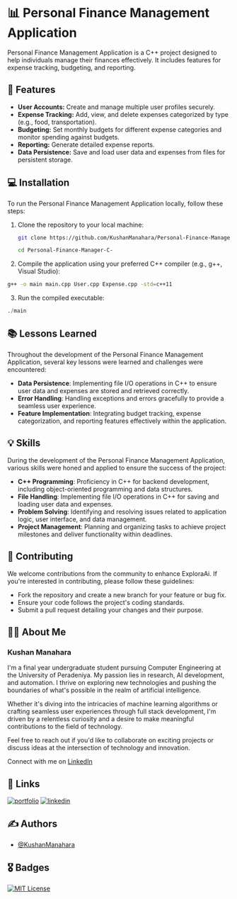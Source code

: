 
# 📊 Personal Finance Management Application

Personal Finance Management Application is a C++ project designed to help individuals manage their finances effectively. It includes features for expense tracking, budgeting, and reporting.
## 🚀 Features

- **User Accounts:** Create and manage multiple user profiles securely.
- **Expense Tracking:** Add, view, and delete expenses categorized by type (e.g., food, transportation).
- **Budgeting:** Set monthly budgets for different expense categories and monitor spending against budgets.
- **Reporting:** Generate detailed expense reports.
- **Data Persistence:** Save and load user data and expenses from files for persistent storage.

## 💻 Installation

To run the Personal Finance Management Application locally, follow these steps:

1. Clone the repository to your local machine:

   ```bash
   git clone https://github.com/KushanManahara/Personal-Finance-Manager-C-.git
   ```

   ```bash
   cd Personal-Finance-Manager-C-
   ```

2. Compile the application using your preferred C++ compiler (e.g., g++, Visual Studio):

```bash
g++ -o main main.cpp User.cpp Expense.cpp -std=c++11
```

3. Run the compiled executable:

```python
./main
```

## 📚 Lessons Learned

Throughout the development of the Personal Finance Management Application, several key lessons were learned and challenges were encountered:

- **Data Persistence**: Implementing file I/O operations in C++ to ensure user data and expenses are stored and retrieved correctly.
- **Error Handling**: Handling exceptions and errors gracefully to provide a seamless user experience.
- **Feature Implementation**: Integrating budget tracking, expense categorization, and reporting features effectively within the application.
## 💡 Skills

During the development of the Personal Finance Management Application, various skills were honed and applied to ensure the success of the project:

- **C++ Programming**: Proficiency in C++ for backend development, including object-oriented programming and data structures.
- **File Handling**: Implementing file I/O operations in C++ for saving and loading user data and expenses.
- **Problem Solving**: Identifying and resolving issues related to application logic, user interface, and data management.
- **Project Management**: Planning and organizing tasks to achieve project milestones and deliver functionality within deadlines.

## 🤝 Contributing

We welcome contributions from the community to enhance ExploraAi. If you're interested in contributing, please follow these guidelines:

- Fork the repository and create a new branch for your feature or bug fix.
- Ensure your code follows the project's coding standards.
- Submit a pull request detailing your changes and their purpose.

## 🧑‍💼 About Me
### Kushan Manahara

I'm a final year undergraduate student pursuing Computer Engineering at the University of Peradeniya. My passion lies in research, AI development, and automation. I thrive on exploring new technologies and pushing the boundaries of what's possible in the realm of artificial intelligence.

Whether it's diving into the intricacies of machine learning algorithms or crafting seamless user experiences through full stack development, I'm driven by a relentless curiosity and a desire to make meaningful contributions to the field of technology.

Feel free to reach out if you'd like to collaborate on exciting projects or discuss ideas at the intersection of technology and innovation.

Connect with me on [LinkedIn]([Your_LinkedIn_Profile_URL](https://www.linkedin.com/in/kushan-manahara/))
## 🔗 Links
[![portfolio](https://img.shields.io/badge/my_portfolio-000?style=for-the-badge&logo=ko-fi&logoColor=white)](https://kushan-portfollio.vercel.app/)
[![linkedin](https://img.shields.io/badge/linkedin-0A66C2?style=for-the-badge&logo=linkedin&logoColor=white)](https://www.linkedin.com/in/kushan-manahara/)

## ✍️ Authors
- [@KushanManahara](https://github.com/KushanManahara/)
## 🎖️ Badges
[![MIT License](https://img.shields.io/badge/License-MIT-green.svg)](https://choosealicense.com/licenses/mit/)